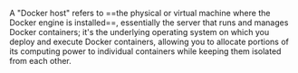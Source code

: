 A "Docker host" refers to ==the physical or virtual machine where the Docker engine is installed==, essentially the server that runs and manages Docker containers; it's the underlying operating system on which you deploy and execute Docker containers, allowing you to allocate portions of its computing power to individual containers while keeping them isolated from each other.